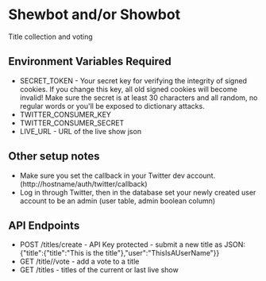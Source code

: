 Shewbot and/or Showbot
======================

Title collection and voting

Environment Variables Required
------------------------------

* SECRET_TOKEN - Your secret key for verifying the integrity of signed cookies. If you change this key, all old signed cookies will become invalid! Make sure the secret is at least 30 characters and all random, no regular words or you'll be exposed to dictionary attacks.
* TWITTER_CONSUMER_KEY
* TWITTER_CONSUMER_SECRET
* LIVE_URL - URL of the live show json

Other setup notes
-----------------

* Make sure you set the callback in your Twitter dev account. (http://hostname/auth/twitter/callback)
* Log in through Twitter, then in the database set your newly created user account to be an admin (user table, admin boolean column)

API Endpoints
-------------

* POST /titles/create - API Key protected - submit a new title as JSON: {"title":{"title":"This is the title"},"user":"ThisIsAUserName"}}
* GET /title/<id>/vote - add a vote to a title
* GET /titles - titles of the current or last live show
